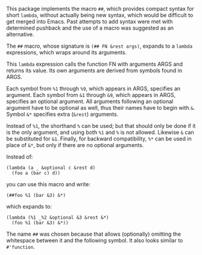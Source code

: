 This package implements the macro `##`, which provides compact
syntax for short `lambda`, without actually being new syntax,
which would be difficult to get merged into Emacs.  Past attempts
to add syntax were met with determined pushback and the use of a
macro was suggested as an alternative.

The `##` macro, whose signature is `(## FN &rest args)`, expands
to a `lambda` expressions, which wraps around its arguments.

This `lambda` expression calls the function FN with arguments
ARGS and returns its value.  Its own arguments are derived from
symbols found in ARGS.

Each symbol from `%1` through `%9`, which appears in ARGS,
specifies an argument.  Each symbol from `&1` through `&9`, which
appears in ARGS, specifies an optional argument.  All arguments
following an optional argument have to be optional as well, thus
their names have to begin with `&`.  Symbol `&*` specifies extra
(`&rest`) arguments.

Instead of `%1`, the shorthand `%` can be used; but that should
only be done if it is the only argument, and using both `%1` and
`%` is not allowed.  Likewise `&` can be substituted for `&1`.
Finally, for backward compatibility, `%*` can be used in place
of `&*`, but only if there are no optional arguments.

Instead of:

```elisp
(lambda (a _ &optional c &rest d)
  (foo a (bar c) d))
```

you can use this macro and write:

```elisp
(##foo %1 (bar &3) &*)
```

which expands to:

```elisp
(lambda (%1 _%2 &optional &3 &rest &*)
  (foo %1 (bar &3) &*))
```

The name `##` was chosen because that allows (optionally)
omitting the whitespace between it and the following symbol.
It also looks similar to `#'function`.
